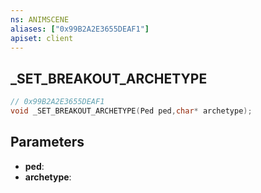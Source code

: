 ```yaml
---
ns: ANIMSCENE
aliases: ["0x99B2A2E3655DEAF1"]
apiset: client
---
```

## _SET_BREAKOUT_ARCHETYPE

```c
// 0x99B2A2E3655DEAF1
void _SET_BREAKOUT_ARCHETYPE(Ped ped,char* archetype);
```


## Parameters
* **ped**:
* **archetype**: